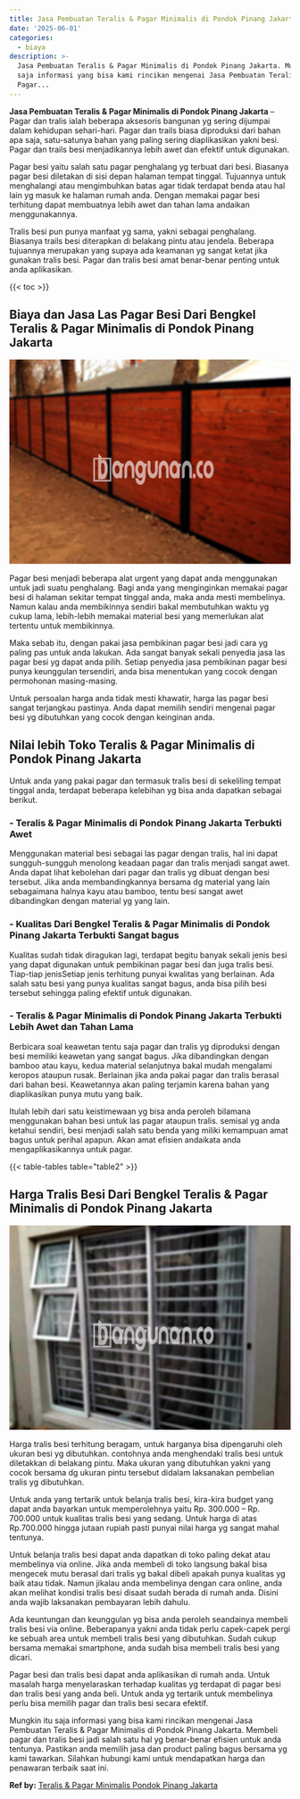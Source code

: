 ```yaml
---
title: Jasa Pembuatan Teralis & Pagar Minimalis di Pondok Pinang Jakarta
date: '2025-06-01'
categories:
  - biaya
description: >-
  Jasa Pembuatan Teralis & Pagar Minimalis di Pondok Pinang Jakarta. Mungkin itu
  saja informasi yang bisa kami rincikan mengenai Jasa Pembuatan Teralis &
  Pagar...
---
```


**Jasa Pembuatan Teralis & Pagar Minimalis di Pondok Pinang Jakarta** – Pagar dan tralis ialah beberapa aksesoris bangunan yg sering dijumpai dalam kehidupan sehari-hari. Pagar dan trails biasa diproduksi dari bahan apa saja, satu-satunya bahan yang paling sering diaplikasikan yakni besi. Pagar dan trails besi menjadikannya lebih awet dan efektif untuk digunakan.

Pagar besi yaitu salah satu pagar penghalang yg terbuat dari besi. Biasanya pagar besi diletakan di sisi depan halaman tempat tinggal. Tujuannya untuk menghalangi atau mengimbuhkan batas agar tidak terdapat benda atau hal lain yg masuk ke halaman rumah anda. Dengan memakai pagar besi terhitung dapat membuatnya lebih awet dan tahan lama andaikan menggunakannya.

Tralis besi pun punya manfaat yg sama, yakni sebagai penghalang. Biasanya trails besi diterapkan di belakang pintu atau jendela. Beberapa tujuannya merupakan yang supaya ada keamanan yg sangat ketat jika gunakan tralis besi. Pagar dan tralis besi amat benar-benar penting untuk anda aplikasikan.

{{< toc >}}

## Biaya dan Jasa Las Pagar Besi Dari Bengkel Teralis & Pagar Minimalis di Pondok Pinang Jakarta

![Jasa Pembuatan Teralis & Pagar Minimalis di Pondok Pinang Jakarta](/images/pagar-minimalis-murah-26.png)

Pagar besi menjadi beberapa alat urgent yang dapat anda menggunakan untuk jadi suatu penghalang. Bagi anda yang menginginkan memakai pagar besi di halaman sekitar tempat tinggal anda, maka anda mesti membelinya. Namun kalau anda membikinnya sendiri bakal membutuhkan waktu yg cukup lama, lebih-lebih memakai material besi yang memerlukan alat tertentu untuk membikinnya.

Maka sebab itu, dengan pakai jasa pembikinan pagar besi jadi cara yg paling pas untuk anda lakukan. Ada sangat banyak sekali penyedia jasa las pagar besi yg dapat anda pilih. Setiap penyedia jasa pembikinan pagar besi punya keunggulan tersendiri, anda bisa menentukan yang cocok dengan permohonan masing-masing.

Untuk persoalan harga anda tidak mesti khawatir, harga las pagar besi sangat terjangkau pastinya. Anda dapat memilih sendiri mengenai pagar besi yg dibutuhkan yang cocok dengan keinginan anda.

## Nilai lebih Toko Teralis & Pagar Minimalis di Pondok Pinang Jakarta

Untuk anda yang pakai pagar dan termasuk tralis besi di sekeliling tempat tinggal anda, terdapat beberapa kelebihan yg bisa anda dapatkan sebagai berikut.

### \- Teralis & Pagar Minimalis di Pondok Pinang Jakarta Terbukti Awet

Menggunakan material besi sebagai las pagar dengan tralis, hal ini dapat sungguh-sungguh menolong keadaan pagar dan tralis menjadi sangat awet. Anda dapat lihat kebolehan dari pagar dan tralis yg dibuat dengan besi tersebut. Jika anda membandingkannya bersama dg material yang lain sebagaimana halnya kayu atau bamboo, tentu besi sangat awet dibandingkan dengan material yg yang lain.

### \- Kualitas Dari Bengkel Teralis & Pagar Minimalis di Pondok Pinang Jakarta Terbukti Sangat bagus

Kualitas sudah tidak diragukan lagi, terdapat begitu banyak sekali jenis besi yang dapat digunakan untuk pembikinan pagar besi dan juga tralis besi. Tiap-tiap jenisSetiap jenis terhitung punyai kwalitas yang berlainan. Ada salah satu besi yang punya kualitas sangat bagus, anda bisa pilih besi tersebut sehingga paling efektif untuk digunakan.

### \- Teralis & Pagar Minimalis di Pondok Pinang Jakarta Terbukti Lebih Awet dan Tahan Lama

Berbicara soal keawetan tentu saja pagar dan tralis yg diproduksi dengan besi memiliki keawetan yang sangat bagus. Jika dibandingkan dengan bamboo atau kayu, kedua material selanjutnya bakal mudah mengalami keropos ataupun rusak. Berlainan jika anda pakai pagar dan tralis berasal dari bahan besi. Keawetannya akan paling terjamin karena bahan yang diaplikasikan punya mutu yang baik.

Itulah lebih dari satu keistimewaan yg bisa anda peroleh bilamana menggunakan bahan besi untuk las pagar ataupun tralis. semisal yg anda ketahui sendiri, besi menjadi salah satu benda yang miliki kemampuan amat bagus untuk perihal apapun. Akan amat efisien andaikata anda mengaplikasikannya untuk pagar.

{{< table-tables table="table2" >}}

## Harga Tralis Besi Dari Bengkel Teralis & Pagar Minimalis di Pondok Pinang Jakarta

![Jasa Pembuatan Teralis & Pagar Minimalis di Pondok Pinang Jakarta](/images/teralis-minimalis-murah-22.png)

Harga tralis besi terhitung beragam, untuk harganya bisa dipengaruhi oleh ukuran besi yg dibutuhkan. contohnya anda menghendaki tralis besi untuk diletakkan di belakang pintu. Maka ukuran yang dibutuhkan yakni yang cocok bersama dg ukuran pintu tersebut didalam laksanakan pembelian tralis yg dibutuhkan.

Untuk anda yang tertarik untuk belanja tralis besi, kira-kira budget yang dapat anda bayarkan untuk memperolehnya yaitu Rp. 300.000 – Rp. 700.000 untuk kualitas tralis besi yang sedang. Untuk harga di atas Rp.700.000 hingga jutaan rupiah pasti punyai nilai harga yg sangat mahal tentunya.

Untuk belanja tralis besi dapat anda dapatkan di toko paling dekat atau membelinya via online. Jika anda membeli di toko langsung bakal bisa mengecek mutu berasal dari tralis yg bakal dibeli apakah punya kualitas yg baik atau tidak. Namun jikalau anda membelinya dengan cara online, anda akan melihat kondisi tralis besi disaat sudah berada di rumah anda. Disini anda wajib laksanakan pembayaran lebih dahulu.

Ada keuntungan dan keunggulan yg bisa anda peroleh seandainya membeli tralis besi via online. Beberapanya yakni anda tidak perlu capek-capek pergi ke sebuah area untuk membeli tralis besi yang dibutuhkan. Sudah cukup bersama memakai smartphone, anda sudah bisa membeli tralis besi yang dicari.

Pagar besi dan tralis besi dapat anda aplikasikan di rumah anda. Untuk masalah harga menyelaraskan terhadap kualitas yg terdapat di pagar besi dan tralis besi yang anda beli. Untuk anda yg tertarik untuk membelinya perlu bisa memilih pagar dan tralis besi secara efektif.

Mungkin itu saja informasi yang bisa kami rincikan mengenai Jasa Pembuatan Teralis & Pagar Minimalis di Pondok Pinang Jakarta. Membeli pagar dan tralis besi jadi salah satu hal yg benar-benar efisien untuk anda tentunya. Pastikan anda memilih jasa dan product paling bagus bersama yg kami tawarkan. Silahkan hubungi kami untuk mendapatkan harga dan penawaran terbaik saat ini.

**Ref by:** [Teralis & Pagar Minimalis Pondok Pinang Jakarta](https://id.wikipedia.org/wiki/Teralis)
